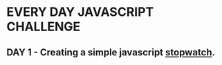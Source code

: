 #  EVERY DAY JAVASCRIPT CHALLENGE
## DAY 1 - Creating a simple javascript [stopwatch](https://github.com/andiahmadyusup-id.github.io/stopwatchjs).
